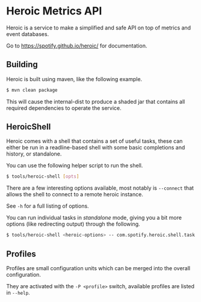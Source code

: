 # Heroic Metrics API

Heroic is a service to make a simplified and safe API on top of metrics and
event databases.

Go to https://spotify.github.io/heroic/ for documentation.

## Building

Heroic is built using maven, like the following example.

```bash
$ mvn clean package
```

This will cause the internal-dist to produce a shaded jar that contains all
required dependencies to operate the service.

## HeroicShell

Heroic comes with a shell that contains a set of useful tasks, these can either
be run in a readline-based shell with some basic completions and history, or
standalone.

You can use the following helper script to run the shell.

```bash
$ tools/heroic-shell [opts]
```

There are a few interesting options available, most notably is `--connect` that
allows the shell to connect to a remote heroic instance.

See `-h` for a full listing of options.

You can run individual tasks in _standalone_ mode, giving you a bit more
options (like redirecting output) through the following.

```bash
$ tools/heroic-shell <heroic-options> -- com.spotify.heroic.shell.task.<task-name> <task-options>
```

## Profiles

Profiles are small configuration units which can be merged into the overall
configuration.

They are activated with the `-P <profile>` switch, available profiles are
listed in `--help`.
